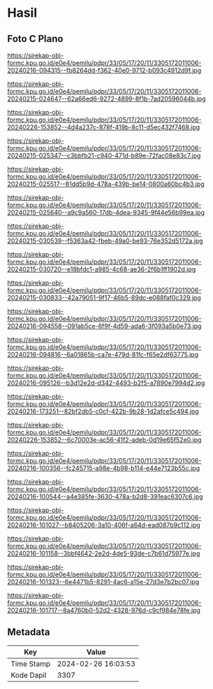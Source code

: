 # Hasil

## Foto C Plano

https://sirekap-obj-formc.kpu.go.id/e0e4/pemilu/pdpr/33/05/17/20/11/3305172011006-20240216-094315--fb8264dd-f362-40e0-9712-b093c4912d9f.jpg

https://sirekap-obj-formc.kpu.go.id/e0e4/pemilu/pdpr/33/05/17/20/11/3305172011006-20240215-024647--62a66ed6-9272-4899-8f1b-7ad20596044b.jpg

https://sirekap-obj-formc.kpu.go.id/e0e4/pemilu/pdpr/33/05/17/20/11/3305172011006-20240226-153852--4d4a237c-878f-419b-8c11-d5ec432f7468.jpg

https://sirekap-obj-formc.kpu.go.id/e0e4/pemilu/pdpr/33/05/17/20/11/3305172011006-20240215-025347--c3bbfb21-c940-471d-b89e-72fac08e83c7.jpg

https://sirekap-obj-formc.kpu.go.id/e0e4/pemilu/pdpr/33/05/17/20/11/3305172011006-20240215-025517--81dd5b9d-478a-439b-be14-0800a60bc4b3.jpg

https://sirekap-obj-formc.kpu.go.id/e0e4/pemilu/pdpr/33/05/17/20/11/3305172011006-20240215-025640--a9c9a560-17db-4dea-9345-9f44e56b99ea.jpg

https://sirekap-obj-formc.kpu.go.id/e0e4/pemilu/pdpr/33/05/17/20/11/3305172011006-20240215-030539--f5363a42-fbeb-49a0-be93-76e352d5172a.jpg

https://sirekap-obj-formc.kpu.go.id/e0e4/pemilu/pdpr/33/05/17/20/11/3305172011006-20240215-030720--e18bfdc1-a985-4c68-ae36-2f6b1ff1902d.jpg

https://sirekap-obj-formc.kpu.go.id/e0e4/pemilu/pdpr/33/05/17/20/11/3305172011006-20240215-030833--42a79051-9f17-46b5-89dc-e088faf0c329.jpg

https://sirekap-obj-formc.kpu.go.id/e0e4/pemilu/pdpr/33/05/17/20/11/3305172011006-20240216-094558--091ab5ce-6f9f-4d59-ada6-3f093a5b0e73.jpg

https://sirekap-obj-formc.kpu.go.id/e0e4/pemilu/pdpr/33/05/17/20/11/3305172011006-20240216-094816--6a01865b-ca7e-479d-81fc-f65e2df63775.jpg

https://sirekap-obj-formc.kpu.go.id/e0e4/pemilu/pdpr/33/05/17/20/11/3305172011006-20240216-095126--b3d12e2d-d342-4493-b2f5-a7890e7994d2.jpg

https://sirekap-obj-formc.kpu.go.id/e0e4/pemilu/pdpr/33/05/17/20/11/3305172011006-20240216-173251--82bf2db5-c0cf-422b-9b28-1d2afce5c494.jpg

https://sirekap-obj-formc.kpu.go.id/e0e4/pemilu/pdpr/33/05/17/20/11/3305172011006-20240226-153852--6c70003e-ac56-41f2-adeb-0d19e65f52e0.jpg

https://sirekap-obj-formc.kpu.go.id/e0e4/pemilu/pdpr/33/05/17/20/11/3305172011006-20240216-100356--fc245715-a98e-4b98-b114-e44e7123b55c.jpg

https://sirekap-obj-formc.kpu.go.id/e0e4/pemilu/pdpr/33/05/17/20/11/3305172011006-20240216-100544--a4e385fe-3630-478a-b2d8-391eac6307c6.jpg

https://sirekap-obj-formc.kpu.go.id/e0e4/pemilu/pdpr/33/05/17/20/11/3305172011006-20240216-101027--b8405206-3a10-406f-a64d-ead087b9c112.jpg

https://sirekap-obj-formc.kpu.go.id/e0e4/pemilu/pdpr/33/05/17/20/11/3305172011006-20240216-101158--3bbf4642-2e2d-4de5-93de-c7b61d75977e.jpg

https://sirekap-obj-formc.kpu.go.id/e0e4/pemilu/pdpr/33/05/17/20/11/3305172011006-20240216-101323--6e4471b5-8291-4ac6-a15e-27d3e7b2bc07.jpg

https://sirekap-obj-formc.kpu.go.id/e0e4/pemilu/pdpr/33/05/17/20/11/3305172011006-20240216-101717--8a4760b0-52d2-4328-976d-c9cf984e78fe.jpg


## Metadata

| Key        | Value               |
| ---------- | ------------------- |
| Time Stamp | 2024-02-26 16:03:53 |
| Kode Dapil | 3307                |



